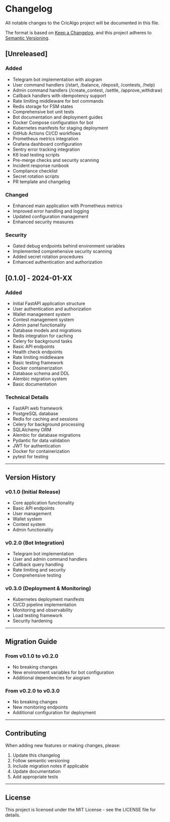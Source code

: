 # Changelog

All notable changes to the CricAlgo project will be documented in this file.

The format is based on [Keep a Changelog](https://keepachangelog.com/en/1.0.0/),
and this project adheres to [Semantic Versioning](https://semver.org/spec/v2.0.0.html).

## [Unreleased]

### Added
- Telegram bot implementation with aiogram
- User command handlers (/start, /balance, /deposit, /contests, /help)
- Admin command handlers (/create_contest, /settle, /approve_withdraw)
- Callback handlers with idempotency support
- Rate limiting middleware for bot commands
- Redis storage for FSM states
- Comprehensive bot unit tests
- Bot documentation and deployment guides
- Docker Compose configuration for bot
- Kubernetes manifests for staging deployment
- GitHub Actions CI/CD workflows
- Prometheus metrics integration
- Grafana dashboard configuration
- Sentry error tracking integration
- K6 load testing scripts
- Pre-merge checks and security scanning
- Incident response runbook
- Compliance checklist
- Secret rotation scripts
- PR template and changelog

### Changed
- Enhanced main application with Prometheus metrics
- Improved error handling and logging
- Updated configuration management
- Enhanced security measures

### Security
- Gated debug endpoints behind environment variables
- Implemented comprehensive security scanning
- Added secret rotation procedures
- Enhanced authentication and authorization

## [0.1.0] - 2024-01-XX

### Added
- Initial FastAPI application structure
- User authentication and authorization
- Wallet management system
- Contest management system
- Admin panel functionality
- Database models and migrations
- Redis integration for caching
- Celery for background tasks
- Basic API endpoints
- Health check endpoints
- Rate limiting middleware
- Basic testing framework
- Docker containerization
- Database schema and DDL
- Alembic migration system
- Basic documentation

### Technical Details
- FastAPI web framework
- PostgreSQL database
- Redis for caching and sessions
- Celery for background processing
- SQLAlchemy ORM
- Alembic for database migrations
- Pydantic for data validation
- JWT for authentication
- Docker for containerization
- pytest for testing

---

## Version History

### v0.1.0 (Initial Release)
- Core application functionality
- Basic API endpoints
- User management
- Wallet system
- Contest system
- Admin functionality

### v0.2.0 (Bot Integration)
- Telegram bot implementation
- User and admin command handlers
- Callback query handling
- Rate limiting and security
- Comprehensive testing

### v0.3.0 (Deployment & Monitoring)
- Kubernetes deployment manifests
- CI/CD pipeline implementation
- Monitoring and observability
- Load testing framework
- Security hardening

---

## Migration Guide

### From v0.1.0 to v0.2.0
- No breaking changes
- New environment variables for bot configuration
- Additional dependencies for aiogram

### From v0.2.0 to v0.3.0
- No breaking changes
- New monitoring endpoints
- Additional configuration for deployment

---

## Contributing

When adding new features or making changes, please:

1. Update this changelog
2. Follow semantic versioning
3. Include migration notes if applicable
4. Update documentation
5. Add appropriate tests

---

## License

This project is licensed under the MIT License - see the LICENSE file for details.
